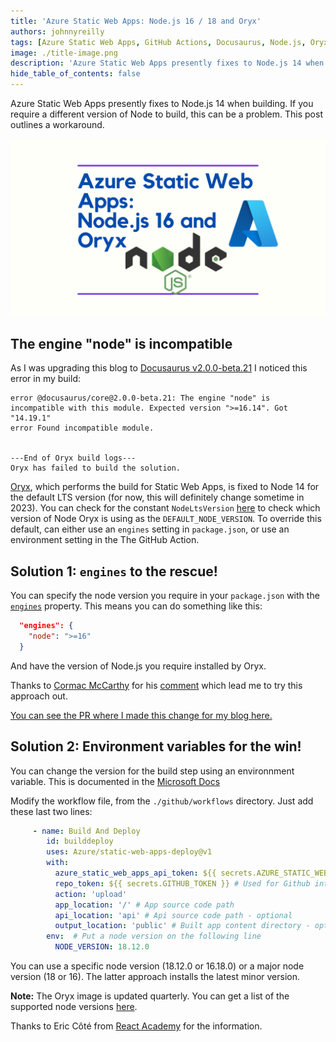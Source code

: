 ```yaml
---
title: 'Azure Static Web Apps: Node.js 16 / 18 and Oryx'
authors: johnnyreilly
tags: [Azure Static Web Apps, GitHub Actions, Docusaurus, Node.js, Oryx]
image: ./title-image.png
description: 'Azure Static Web Apps presently fixes to Node.js 14 when building. If you require a different version of Node to build, here is how.'
hide_table_of_contents: false
---
```


Azure Static Web Apps presently fixes to Node.js 14 when building. If you require a different version of Node to build, this can be a problem. This post outlines a workaround.

![title image reading "Azure Static Web Apps: Node.js 16 and Oryx" with Azure and Node.js logos](title-image.png)

<!--truncate-->

## The engine "node" is incompatible

As I was upgrading this blog to [Docusaurus v2.0.0-beta.21](https://github.com/facebook/docusaurus/releases/tag/v2.0.0-beta.21) I noticed this error in my build:

```shell
error @docusaurus/core@2.0.0-beta.21: The engine "node" is incompatible with this module. Expected version ">=16.14". Got "14.19.1"
error Found incompatible module.


---End of Oryx build logs---
Oryx has failed to build the solution.
```

[Oryx](https://github.com/microsoft/Oryx), which performs the build for Static Web Apps, is fixed to Node 14 for the default LTS version (for now, this will definitely change sometime in 2023). You can check for the constant `NodeLtsVersion` [here](https://github.com/microsoft/Oryx/blob/main/src/BuildScriptGenerator/Node/NodeConstants.cs) to check which version of Node Oryx is using as the `DEFAULT_NODE_VERSION`. To override this default, can either use an `engines` setting in `package.json`, or use an environment setting in the The GitHub Action.

## Solution 1: `engines` to the rescue!

You can specify the node version you require in your `package.json` with the [`engines`](https://docs.npmjs.com/cli/v7/configuring-npm/package-json#engines) property. This means you can do something like this:

```json
  "engines": {
    "node": ">=16"
  }
```

And have the version of Node.js you require installed by Oryx.

Thanks to [Cormac McCarthy](https://github.com/cormacpayne) for his [comment](https://github.com/Azure/static-web-apps/issues/694#issuecomment-1137492562) which lead me to try this approach out.

[You can see the PR where I made this change for my blog here.](https://github.com/johnnyreilly/blog.johnnyreilly.com/pull/228)

## Solution 2: Environment variables for the win!

You can change the version for the build step using an environnment variable. This is documented in the [Microsoft Docs](https://learn.microsoft.com/en-us/azure/developer/javascript/how-to/with-web-app/static-web-app-with-swa-cli/create-static-web-app)

Modify the workflow file, from the `./github/workflows` directory. Just add these last two lines:

```yaml
     - name: Build And Deploy
        id: builddeploy
        uses: Azure/static-web-apps-deploy@v1
        with:
          azure_static_web_apps_api_token: ${{ secrets.AZURE_STATIC_WEB_APPS_API_TOKEN_SAMPLE }}
          repo_token: ${{ secrets.GITHUB_TOKEN }} # Used for Github integrations (i.e. PR comments)
          action: 'upload'
          app_location: '/' # App source code path
          api_location: 'api' # Api source code path - optional
          output_location: 'public' # Built app content directory - optional
        env:  # Put a node version on the following line
          NODE_VERSION: 18.12.0
```

You can use a specific node version (18.12.0 or 16.18.0) or a major node version (18 or 16). The latter approach installs the latest minor version.

**Note:** The Oryx image is updated quarterly. You can get a list of the supported node versions [here](https://github.com/microsoft/Oryx/blob/main/doc/supportedPlatformVersions.md).

Thanks to Eric Côté from [React Academy](https://reactAcademy.live) for the information.
